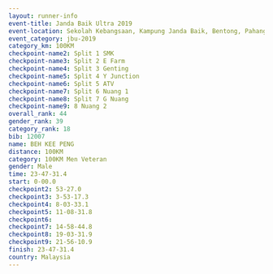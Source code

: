 ```yaml
---
layout: runner-info 
event-title: Janda Baik Ultra 2019
event-location: Sekolah Kebangsaan, Kampung Janda Baik, Bentong, Pahang, Malaysia
event_category: jbu-2019 
category_km: 100KM 
checkpoint-name2: Split 1 SMK 
checkpoint-name3: Split 2 E Farm 
checkpoint-name4: Split 3 Genting 
checkpoint-name5: Split 4 Y Junction 
checkpoint-name6: Split 5 ATV 
checkpoint-name7: Split 6 Nuang 1 
checkpoint-name8: Split 7 G Nuang 
checkpoint-name9: 8 Nuang 2 
overall_rank: 44
gender_rank: 39
category_rank: 18
bib: 12007
name: BEH KEE PENG
distance: 100KM
category: 100KM Men Veteran
gender: Male
time: 23-47-31.4
start: 0-00.0
checkpoint2: 53-27.0
checkpoint3: 3-53-17.3
checkpoint4: 8-03-33.1
checkpoint5: 11-08-31.8
checkpoint6: 
checkpoint7: 14-58-44.8
checkpoint8: 19-03-31.9
checkpoint9: 21-56-10.9
finish: 23-47-31.4
country: Malaysia
---
```

